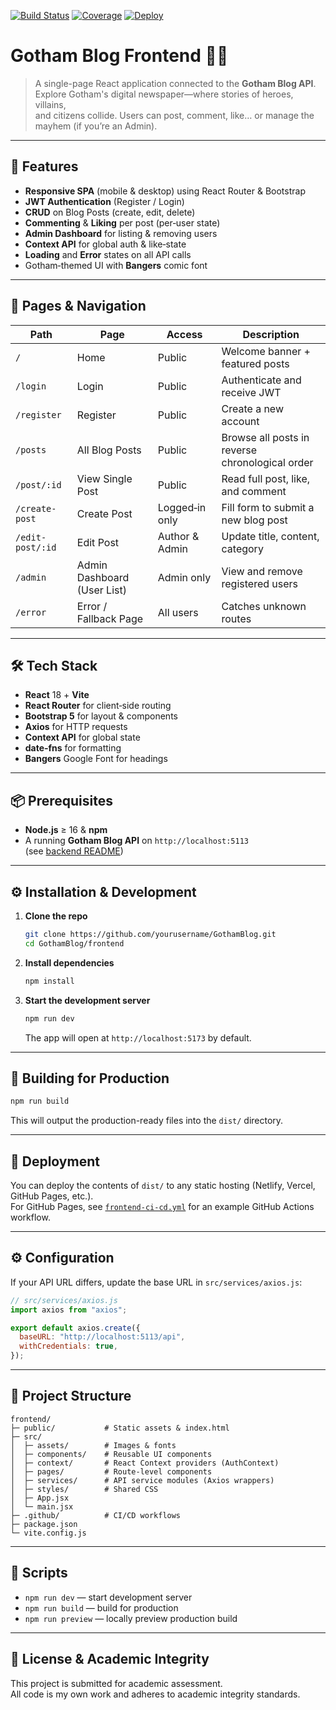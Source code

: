 [![Build Status](https://github.com/yourusername/GothamBlog/actions/workflows/frontend-ci-cd.yml/badge.svg)](https://github.com/yourusername/GothamBlog/actions/workflows/frontend-ci-cd.yml) 
[![Coverage](https://img.shields.io/codecov/c/github/yourusername/GothamBlog?logo=codecov)](https://codecov.io/gh/yourusername/GothamBlog) 
[![Deploy](https://img.shields.io/badge/GH--Pages-deployed-blue)](https://aksiniapomi.github.io/GothamBlog/)

# Gotham Blog Frontend 🦇📰

> A single-page React application connected to the **Gotham Blog API**.  
> Explore Gotham's digital newspaper—where stories of heroes, villains,  
> and citizens collide. Users can post, comment, like… or manage the mayhem (if you’re an Admin).

---

## 🚀 Features

- **Responsive SPA** (mobile & desktop) using React Router & Bootstrap  
- **JWT Authentication** (Register / Login)  
- **CRUD** on Blog Posts (create, edit, delete)  
- **Commenting** & **Liking** per post (per‑user state)  
- **Admin Dashboard** for listing & removing users  
- **Context API** for global auth & like‑state  
- **Loading** and **Error** states on all API calls  
- Gotham‑themed UI with **Bangers** comic font

---

## 🧭 Pages & Navigation

| Path             | Page                        | Access           | Description                                         |
| ---------------- | --------------------------- | ---------------- | --------------------------------------------------- |
| `/`              | Home                        | Public           | Welcome banner + featured posts                     |
| `/login`         | Login                       | Public           | Authenticate and receive JWT                        |
| `/register`      | Register                    | Public           | Create a new account                                |
| `/posts`         | All Blog Posts              | Public           | Browse all posts in reverse chronological order     |
| `/post/:id`      | View Single Post            | Public           | Read full post, like, and comment                   |
| `/create-post`   | Create Post                 | Logged‑in only   | Fill form to submit a new blog post                 |
| `/edit-post/:id` | Edit Post                   | Author & Admin   | Update title, content, category                     |
| `/admin`         | Admin Dashboard (User List) | Admin only       | View and remove registered users                    |
| `/error`         | Error / Fallback Page       | All users        | Catches unknown routes                              |

---

## 🛠️ Tech Stack

- **React** 18 + **Vite**  
- **React Router** for client‑side routing  
- **Bootstrap 5** for layout & components  
- **Axios** for HTTP requests  
- **Context API** for global state  
- **date‑fns** for formatting  
- **Bangers** Google Font for headings  

---

## 📦 Prerequisites

- **Node.js** ≥ 16 & **npm**  
- A running **Gotham Blog API** on `http://localhost:5113`  
  (see [backend README](../backend/README.md))

---

## ⚙️ Installation & Development

1. **Clone the repo**  
   ```bash
   git clone https://github.com/yourusername/GothamBlog.git
   cd GothamBlog/frontend
   ```

2. **Install dependencies**

   ```bash
   npm install
   ```

3. **Start the development server**
   ```bash
   npm run dev
   ```
   The app will open at `http://localhost:5173` by default.

---

## 🔨 Building for Production

```bash
npm run build
```

This will output the production-ready files into the `dist/` directory.

---

## 🚢 Deployment

You can deploy the contents of `dist/` to any static hosting (Netlify, Vercel, GitHub Pages, etc.).  
For GitHub Pages, see [`frontend-ci-cd.yml`](.github/workflows/frontend-ci-cd.yml) for an example GitHub Actions workflow.

---

## ⚙️ Configuration

If your API URL differs, update the base URL in `src/services/axios.js`:

```js
// src/services/axios.js
import axios from "axios";

export default axios.create({
  baseURL: "http://localhost:5113/api",
  withCredentials: true,
});
```

---

## 📂 Project Structure

```
frontend/
├─ public/           # Static assets & index.html
├─ src/
│  ├─ assets/        # Images & fonts
│  ├─ components/    # Reusable UI components
│  ├─ context/       # React Context providers (AuthContext)
│  ├─ pages/         # Route-level components
│  ├─ services/      # API service modules (Axios wrappers)
│  ├─ styles/        # Shared CSS
│  ├─ App.jsx
│  └─ main.jsx
├─ .github/          # CI/CD workflows
├─ package.json
└─ vite.config.js
```

---

## 📑 Scripts

- `npm run dev` — start development server
- `npm run build` — build for production
- `npm run preview` — locally preview production build

---

## 📝 License & Academic Integrity

This project is submitted for academic assessment.  
All code is my own work and adheres to academic integrity standards.

